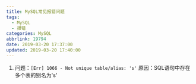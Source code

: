 ```yaml
---
title: MySQL常见报错问题
tags:
  - MySQL
  - 报错
categories: MySQL
abbrlink: 19794
date: 2019-03-20 17:37:00
updated: 2019-03-20 17:40:00
---
```


1. 问题：`[Err] 1066 - Not unique table/alias: 's'`
    原因：SQL语句中存在多个表的别名为's'
<escape><!-- more --></escape>
